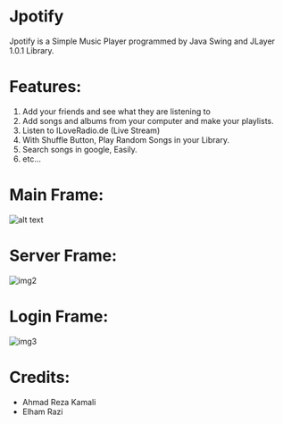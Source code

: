 # Jpotify
Jpotify is a  Simple Music Player programmed by Java Swing and JLayer 1.0.1 Library.
# Features:
1. Add your friends and see what they are listening to
2. Add songs and albums from your computer and make your playlists.
3. Listen to ILoveRadio.de (Live Stream)
4. With Shuffle Button, Play Random Songs in your Library.
5. Search songs in google, Easily.
6. etc...
# Main Frame:
![alt text](http://s8.picofile.com/file/8367871126/jpotify.PNG)
# Server Frame:
![img2](http://s8.picofile.com/file/8367952250/server.PNG)
# Login Frame:
![img3](http://s8.picofile.com/file/8367952200/login.PNG)
# Credits:
- Ahmad Reza Kamali
- Elham Razi
